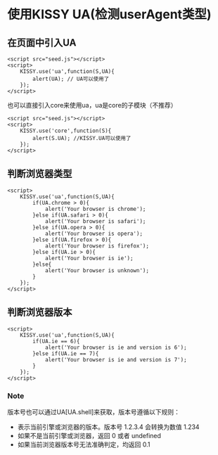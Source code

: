 # 使用KISSY UA(检测userAgent类型)

## 在页面中引入UA
```
<script src="seed.js"></script>
<script>
    KISSY.use('ua',function(S,UA){
        alert(UA); // UA可以使用了
    });
</script>
```
也可以直接引入core来使用ua，ua是core的子模块（不推荐）
```
<script src="seed.js"></script>
<script>
    KISSY.use('core',function(S){
        alert(S.UA); //KISSY.UA可以使用了
    });
</script>
```
## 判断浏览器类型
```
<script>
    KISSY.use('ua',function(S,UA){
        if(UA.chrome > 0){
            alert('Your browser is chrome');
        }else if(UA.safari > 0){
            alert('Your browser is safari');
        }else if(UA.opera > 0){
            alert('Your browser is opera');
        }else if(UA.firefox > 0){
            alert('Your browser is firefox');
        }else if(UA.ie > 0){
            alert('Your browser is ie');
        }else{
            alert('Your browser is unknown');
        }
    });
</script>
```
## 判断浏览器版本
```
<script>
    KISSY.use('ua',function(S,UA){
        if(UA.ie == 6){
            alert('Your browser is ie and version is 6');
        }else if(UA.ie == 7){
            alert('Your browser is ie and version is 7');
        }
    });
</script>
```

### Note
版本号也可以通过UA[UA.shell]来获取，版本号遵循以下规则：

- 表示当前引擎或浏览器的版本。版本号 1.2.3.4 会转换为数值 1.234
- 如果不是当前引擎或浏览器，返回 0 或者 undefined
- 如果当前浏览器版本号无法准确判定，均返回 0.1